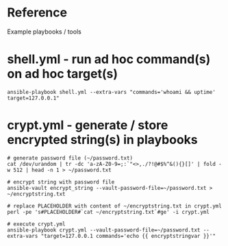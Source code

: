 # Reference
Example playbooks / tools

# shell.yml - run ad hoc command(s) on ad hoc target(s)
```
ansible-playbook shell.yml --extra-vars "commands='whoami && uptime' target=127.0.0.1"
```

# crypt.yml - generate / store encrypted string(s) in playbooks
```
# generate password file (~/password.txt)
cat /dev/urandom | tr -dc 'a-zA-Z0-9=;:`"<>,./?!@#$%^&(){}[]' | fold -w 512 | head -n 1 > ~/password.txt

# encrypt string with password file
ansible-vault encrypt_string --vault-password-file=~/password.txt > ~/encryptstring.txt

# replace PLACEHOLDER with content of ~/encryptstring.txt in crypt.yml
perl -pe 's#PLACEHOLDER#`cat ~/encryptstring.txt`#ge' -i crypt.yml

# execute crypt.yml
ansible-playbook crypt.yml --vault-password-file=~/password.txt --extra-vars "target=127.0.0.1 commands='echo {{ encryptstringvar }}'"
```
